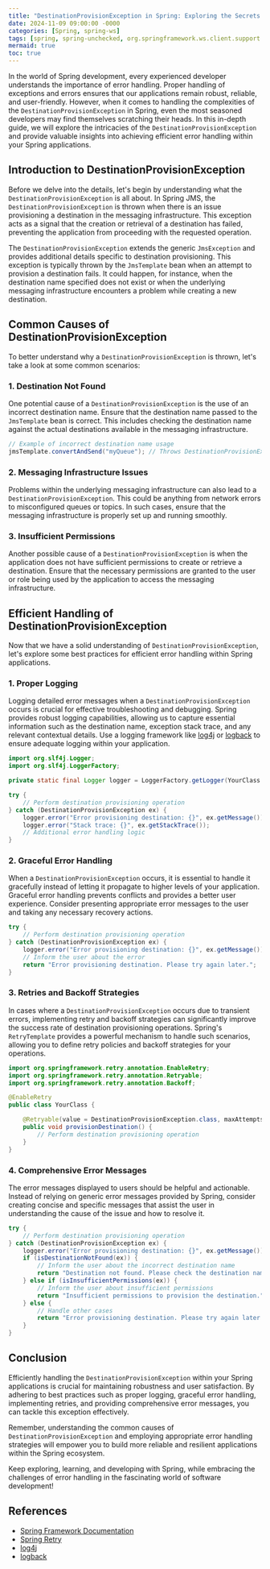 ```yaml
---
title: "DestinationProvisionException in Spring: Exploring the Secrets of Efficient Error Handling"
date: 2024-11-09 09:00:00 -0000
categories: [Spring, spring-ws]
tags: [spring, spring-unchecked, org.springframework.ws.client.support.destination]
mermaid: true
toc: true
---
```



In the world of Spring development, every experienced developer understands the importance of error handling. Proper handling of exceptions and errors ensures that our applications remain robust, reliable, and user-friendly. However, when it comes to handling the complexities of the `DestinationProvisionException` in Spring, even the most seasoned developers may find themselves scratching their heads. In this in-depth guide, we will explore the intricacies of the `DestinationProvisionException` and provide valuable insights into achieving efficient error handling within your Spring applications.

## Introduction to DestinationProvisionException

Before we delve into the details, let's begin by understanding what the `DestinationProvisionException` is all about. In Spring JMS, the `DestinationProvisionException` is thrown when there is an issue provisioning a destination in the messaging infrastructure. This exception acts as a signal that the creation or retrieval of a destination has failed, preventing the application from proceeding with the requested operation.

The `DestinationProvisionException` extends the generic `JmsException` and provides additional details specific to destination provisioning. This exception is typically thrown by the `JmsTemplate` bean when an attempt to provision a destination fails. It could happen, for instance, when the destination name specified does not exist or when the underlying messaging infrastructure encounters a problem while creating a new destination.

## Common Causes of DestinationProvisionException

To better understand why a `DestinationProvisionException` is thrown, let's take a look at some common scenarios:

### 1. Destination Not Found

One potential cause of a `DestinationProvisionException` is the use of an incorrect destination name. Ensure that the destination name passed to the `JmsTemplate` bean is correct. This includes checking the destination name against the actual destinations available in the messaging infrastructure.

```java
// Example of incorrect destination name usage
jmsTemplate.convertAndSend("myQueue"); // Throws DestinationProvisionException
```

### 2. Messaging Infrastructure Issues

Problems within the underlying messaging infrastructure can also lead to a `DestinationProvisionException`. This could be anything from network errors to misconfigured queues or topics. In such cases, ensure that the messaging infrastructure is properly set up and running smoothly.

### 3. Insufficient Permissions

Another possible cause of a `DestinationProvisionException` is when the application does not have sufficient permissions to create or retrieve a destination. Ensure that the necessary permissions are granted to the user or role being used by the application to access the messaging infrastructure.

## Efficient Handling of DestinationProvisionException

Now that we have a solid understanding of `DestinationProvisionException`, let's explore some best practices for efficient error handling within Spring applications.

### 1. Proper Logging

Logging detailed error messages when a `DestinationProvisionException` occurs is crucial for effective troubleshooting and debugging. Spring provides robust logging capabilities, allowing us to capture essential information such as the destination name, exception stack trace, and any relevant contextual details. Use a logging framework like [log4j](https://logging.apache.org/log4j/2.x/) or [logback](https://logback.qos.ch/) to ensure adequate logging within your application.

```java
import org.slf4j.Logger;
import org.slf4j.LoggerFactory;

private static final Logger logger = LoggerFactory.getLogger(YourClass.class);

try {
    // Perform destination provisioning operation
} catch (DestinationProvisionException ex) {
    logger.error("Error provisioning destination: {}", ex.getMessage());
    logger.error("Stack trace: {}", ex.getStackTrace());
    // Additional error handling logic
}
```

### 2. Graceful Error Handling

When a `DestinationProvisionException` occurs, it is essential to handle it gracefully instead of letting it propagate to higher levels of your application. Graceful error handling prevents conflicts and provides a better user experience. Consider presenting appropriate error messages to the user and taking any necessary recovery actions.

```java
try {
    // Perform destination provisioning operation
} catch (DestinationProvisionException ex) {
    logger.error("Error provisioning destination: {}", ex.getMessage());
    // Inform the user about the error
    return "Error provisioning destination. Please try again later.";
}
```

### 3. Retries and Backoff Strategies

In cases where a `DestinationProvisionException` occurs due to transient errors, implementing retry and backoff strategies can significantly improve the success rate of destination provisioning operations. Spring's `RetryTemplate` provides a powerful mechanism to handle such scenarios, allowing you to define retry policies and backoff strategies for your operations.

```java
import org.springframework.retry.annotation.EnableRetry;
import org.springframework.retry.annotation.Retryable;
import org.springframework.retry.annotation.Backoff;

@EnableRetry
public class YourClass {

    @Retryable(value = DestinationProvisionException.class, maxAttempts = 3, backoff = @Backoff(delay = 1000))
    public void provisionDestination() {
        // Perform destination provisioning operation
    }
}
```

### 4. Comprehensive Error Messages

The error messages displayed to users should be helpful and actionable. Instead of relying on generic error messages provided by Spring, consider creating concise and specific messages that assist the user in understanding the cause of the issue and how to resolve it.

```java
try {
    // Perform destination provisioning operation
} catch (DestinationProvisionException ex) {
    logger.error("Error provisioning destination: {}", ex.getMessage());
    if (isDestinationNotFound(ex)) {
        // Inform the user about the incorrect destination name
        return "Destination not found. Please check the destination name.";
    } else if (isInsufficientPermissions(ex)) {
        // Inform the user about insufficient permissions
        return "Insufficient permissions to provision the destination.";
    } else {
        // Handle other cases
        return "Error provisioning destination. Please try again later.";
    }
}
```

## Conclusion

Efficiently handling the `DestinationProvisionException` within your Spring applications is crucial for maintaining robustness and user satisfaction. By adhering to best practices such as proper logging, graceful error handling, implementing retries, and providing comprehensive error messages, you can tackle this exception effectively.

Remember, understanding the common causes of `DestinationProvisionException` and employing appropriate error handling strategies will empower you to build more reliable and resilient applications within the Spring ecosystem.

Keep exploring, learning, and developing with Spring, while embracing the challenges of error handling in the fascinating world of software development!

## References

- [Spring Framework Documentation](https://docs.spring.io/spring-framework/docs/current/reference/html/)
- [Spring Retry](https://github.com/spring-projects/spring-retry)
- [log4j](https://logging.apache.org/log4j/2.x/)
- [logback](https://logback.qos.ch/)

